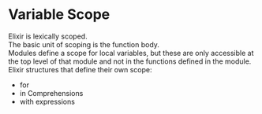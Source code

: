 # Variable Scope
Elixir is lexically scoped.  
The basic unit of scoping is the function body.  
Modules define a scope for local variables, but these are only accessible at the top level of that module and not in the functions defined in the module.  
Elixir structures that define their own scope:
* for
* in Comprehensions
* with expressions